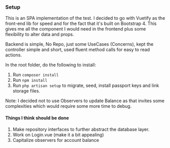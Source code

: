 ### Setup

This is an SPA implementation of the test. I decided to go with Vuetify as the front-end lib for speed and for the fact that it's built on Bootstrap 4.
This gives me all the component I would need in the frontend plus some flexibility to alter data and props.

Backend is simple, No Repo, just some UseCases (Concerns), kept the controller simple and short, used fluent method calls for easy to read actions. 

In the root folder, do the following to install:

1. Run `composer install`
2. Run `npm install`
3. Run `php artisan setup` to migrate, seed, install passport keys and link storage files.

Note: I decided not to use Observers to update Balance as that invites some complexities which would require some more time to debug.


#### Things I think should be done

1. Make repository interfaces to further abstract the database layer.
2. Work on Login.vue (make it a bit appealing)
3. Capitalize observers for account balance
